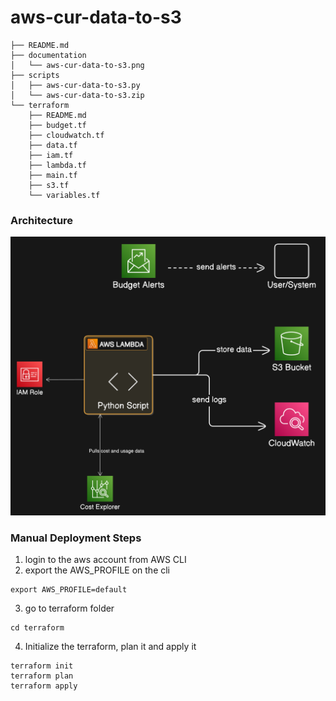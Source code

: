 # aws-cur-data-to-s3

```
├── README.md
├── documentation
│   └── aws-cur-data-to-s3.png
├── scripts
│   ├── aws-cur-data-to-s3.py
│   └── aws-cur-data-to-s3.zip
└── terraform
    ├── README.md
    ├── budget.tf
    ├── cloudwatch.tf
    ├── data.tf
    ├── iam.tf
    ├── lambda.tf
    ├── main.tf
    ├── s3.tf
    └── variables.tf
```

### Architecture
![alt text](./documentation/aws-cur-data-to-s3.png)


### Manual Deployment Steps
1. login to the aws account from AWS CLI
2. export the AWS_PROFILE on the cli
```
export AWS_PROFILE=default
```
3. go to terraform folder
```
cd terraform
```
4. Initialize the terraform, plan it and apply it
```
terraform init
terraform plan
terraform apply
```
